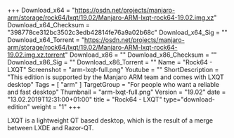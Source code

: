 +++
Download_x64 = "https://osdn.net/projects/manjaro-arm/storage/rock64/lxqt/19.02/Manjaro-ARM-lxqt-rock64-19.02.img.xz"
Download_x64_Checksum = "398778ce312bc3502c3edb42814fe76a9a02b68c"
Download_x64_Sig = ""
Download_x64_Torrent = "https://osdn.net/projects/manjaro-arm/storage/rock64/lxqt/19.02/Manjaro-ARM-lxqt-rock64-19.02.img.xz.torrent"
Download_x86 = ""
Download_x86_Checksum = ""
Download_x86_Sig = ""
Download_x86_Torrent = ""
Name = "Rock64 - LXQT"
Screenshot = "arm-lxqt-full.png"
Youtube = ""
ShortDescription = "This edition is supported by the Manjaro ARM team and comes with LXQT desktop"
Tags = [ "arm" ]
TargetGroup = "For people who want a reliable and fast desktop"
Thumbnail = "arm-lxqt-full.png"
Version = "19.02"
date = "13.02.2019T12:31:00+01:00"
title = "Rock64 - LXQT"
type="download-edition"
weight = "1"
+++

LXQT is a lightweight QT based desktop, which is the result of a merge between LXDE and Razor-QT.

